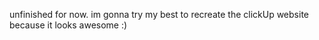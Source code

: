 unfinished for now. im gonna try my best to recreate the clickUp website because it looks awesome :)
